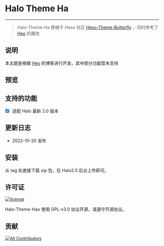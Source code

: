# Halo Theme Ha

---

> Halo-Theme-Ha 移植于 Hexo 社区 [Hexo-Theme-Butterfly](https://github.com/jerryc127/hexo-theme-butterfly)
> ，同时参考了 [Heo](https://blog.zhheo.com/) 的魔改

## 说明

本主题是根据 [Heo](https://blog.zhheo.com/) 的博客进行开发，其中部分功能暂未支持

## 预览

## 支持的功能

- [x] 适配 Halo 最新 2.0 版本

## 更新日志

- 2022-10-20 发布

## 安装

从 tag 处直接下载 zip 包，在 Halo2.0 后台上传即可。

## 许可证

[![license](https://img.shields.io/github/license/halo-dev/halo.svg?style=flat-square)](https://github.com/halo-dev/halo/blob/master/LICENSE)

Halo-Theme-Hao 使用 GPL-v3.0 协议开源，请遵守开源协议。

## 贡献

<!-- ALL-CONTRIBUTORS-LIST:START - Do not remove or modify this section -->
[![All Contributors](https://img.shields.io/badge/all_contributors-13-orange.svg?style=flat-square)](#contributors)
<!-- ALL-CONTRIBUTORS-LIST:END -->


